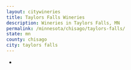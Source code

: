 ```yaml
---
layout: citywineries
title: Taylors Falls Wineries
description: Wineries in Taylors Falls, MN
permalink: /minnesota/chisago/taylors-falls/
state: mn
county: chisago
city: taylors falls
---
```

-
